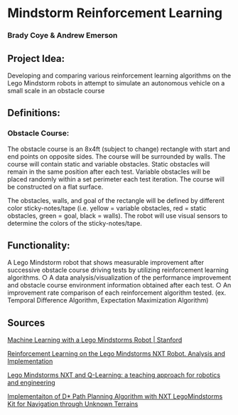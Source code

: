 # Mindstorm Reinforcement Learning
### Brady Coye & Andrew Emerson


## Project Idea:
Developing and comparing various reinforcement learning algorithms on the
Lego Mindstorm robots in attempt to simulate an autonomous vehicle on a small
scale in an obstacle course

## Definitions:
### Obstacle Course: 
The obstacle course is an 8x4ft (subject to change) rectangle
with start and end points on opposite sides. The course will be surrounded by
walls. The course will contain static and variable obstacles. Static obstacles will
remain in the same position after each test. Variable obstacles will be placed
randomly within a set perimeter each test iteration. The course will be constructed
on a flat surface.

The obstacles, walls, and goal of the rectangle will be defined by different color
sticky-notes/tape (i.e. yellow = variable obstacles, red = static obstacles, green =
goal, black = walls). The robot will use visual sensors to determine the colors of
the sticky-notes/tape.

## Functionality:
A Lego Mindstorm robot that shows measurable improvement after successive
obstacle course driving tests by utilizing reinforcement learning algorithms.
○ A data analysis/visualization of the performance improvement and obstacle
course environment information obtained after each test.
○ An improvement rate comparison of each reinforcement algorithm tested. (ex.
Temporal Difference Algorithm, Expectation Maximization Algorithm)

## Sources
[Machine Learning with a Lego Mindstorms Robot | Stanford](http://cs229.stanford.edu/proj2006/Townsend-MachineLearningWithALegoMindstormsRobot.pdf)

[Reinforcement Learning on the Lego Mindstorms NXT Robot. Analysis and Implementation](http://s45d5ecd815a73d63.jimcontent.com/download/version/1442337988/module/5725975313/name/6.pdf)

[Lego Mindstorms NXT and Q-Learning: a teaching approach for robotics and engineering](https://www.researchgate.net/publication/266265716_Lego_Mindstorms_NXT_and_Q-learning_a_teaching_approach_for_robotics_and_engineering)

[Implementaiton of D* Path Planning Algorithm with NXT LegoMindstorms Kit for Navigation through Unknown Terrains](https://www.scribd.com/document/203074733/Implementation-of-D-Path-Planning-Algorithm-with-NXT-LEGO-Mindstorms-Kit-for-Navigation-through-Unknown-Terrains)

